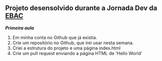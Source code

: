 ## Projeto desensolvido durante a Jornada Dev da [EBAC](https://ebaconline.com.br/webinars/programacao-jornadadev-2022-04-25?utm_campaign=webinar_916_programacao-jornadadev-2022-04-25_email_reminder_triggered_10hours_2022-05&utm_source=email&utm_medium=email&token=eyJhbGciOiJIUzI1NiIsInR5cCI6IkpXVCJ9.eyJlbWFpbCI6Im5ldG8udmllaXJhLmxlb25hcmRvQGdtYWlsLmNvbSIsInN1YiI6IjUzNTllNmU5LTdhODgtNDBhYy04M2E0LWVjNTI1MmU1NzA5OSIsImlhdCI6MTY1MTUyODg3NCwiZXhwIjoxNjU0MTIwODc0fQ.NNJ7kzqsbcyiSyUBRjq89bIySClbidP3kkX40ycBGj8&topic=0)

_**Primeira aula**_

1. Em minha conta no Github que já existia. 
2. Crie um repositório no Github, que irei usar nesta semana.
3. Criei a estrutura do projeto e uma página index.html
4. Crie um pull request enviando a página HTML de 'Hello World'
